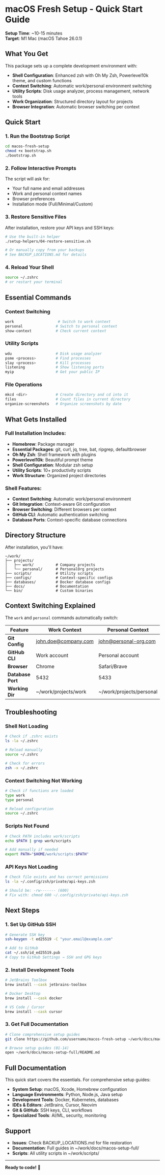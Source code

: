 # macOS Fresh Setup - Quick Start Guide

**Setup Time**: ~10-15 minutes  
**Target**: M1 Mac (macOS Tahoe 26.0.1)

## What You Get

This package sets up a complete development environment with:

- **Shell Configuration**: Enhanced zsh with Oh My Zsh, Powerlevel10k theme, and custom functions
- **Context Switching**: Automatic work/personal environment switching
- **Utility Scripts**: Disk usage analyzer, process management, network tools
- **Work Organization**: Structured directory layout for projects
- **Browser Integration**: Automatic browser switching per context

## Quick Start

### 1. Run the Bootstrap Script

```bash
cd macos-fresh-setup
chmod +x bootstrap.sh
./bootstrap.sh
```

### 2. Follow Interactive Prompts

The script will ask for:
- Your full name and email addresses
- Work and personal context names
- Browser preferences
- Installation mode (Full/Minimal/Custom)

### 3. Restore Sensitive Files

After installation, restore your API keys and SSH keys:

```bash
# Use the built-in helper
./setup-helpers/04-restore-sensitive.sh

# Or manually copy from your backups
# See BACKUP_LOCATIONS.md for details
```

### 4. Reload Your Shell

```bash
source ~/.zshrc
# or restart your terminal
```

## Essential Commands

### Context Switching
```bash
work                    # Switch to work context
personal               # Switch to personal context
show-context           # Check current context
```

### Utility Scripts
```bash
wdu                    # Disk usage analyzer
psme <process>         # Find processes
slay <process>         # Kill processes
listening              # Show listening ports
myip                   # Get your public IP
```

### File Operations
```bash
mkcd <dir>             # Create directory and cd into it
files                  # Count files in current directory
organize-screenshots   # Organize screenshots by date
```

## What Gets Installed

### Full Installation Includes:
- **Homebrew**: Package manager
- **Essential Packages**: git, curl, jq, tree, bat, ripgrep, defaultbrowser
- **Oh My Zsh**: Shell framework with plugins
- **Powerlevel10k**: Beautiful prompt theme
- **Shell Configuration**: Modular zsh setup
- **Utility Scripts**: 10+ productivity scripts
- **Work Structure**: Organized project directories

### Shell Features:
- **Context Switching**: Automatic work/personal environment
- **Git Integration**: Context-aware Git configuration
- **Browser Switching**: Different browsers per context
- **GitHub CLI**: Automatic authentication switching
- **Database Ports**: Context-specific database connections

## Directory Structure

After installation, you'll have:

```
~/work/
├── projects/
│   ├── work/          # Company projects
│   └── personal/      # PersonalOrg projects
├── scripts/           # Utility scripts
├── configs/           # Context-specific configs
├── databases/         # Docker database configs
├── docs/              # Documentation
└── bin/               # Custom binaries
```

## Context Switching Explained

The `work` and `personal` commands automatically switch:

| Feature | Work Context | Personal Context |
|---------|--------------|------------------|
| **Git Config** | john.doe@company.com | john@personal-org.com |
| **GitHub CLI** | Work account | Personal account |
| **Browser** | Chrome | Safari/Brave |
| **Database Port** | 5432 | 5433 |
| **Working Dir** | ~/work/projects/work | ~/work/projects/personal |

## Troubleshooting

### Shell Not Loading
```bash
# Check if .zshrc exists
ls -la ~/.zshrc

# Reload manually
source ~/.zshrc

# Check for errors
zsh -x ~/.zshrc
```

### Context Switching Not Working
```bash
# Check if functions are loaded
type work
type personal

# Reload configuration
source ~/.zshrc
```

### Scripts Not Found
```bash
# Check PATH includes work/scripts
echo $PATH | grep work/scripts

# Add manually if needed
export PATH="$HOME/work/scripts:$PATH"
```

### API Keys Not Loading
```bash
# Check file exists and has correct permissions
ls -la ~/.config/zsh/private/api-keys.zsh

# Should be: -rw------- (600)
# Fix with: chmod 600 ~/.config/zsh/private/api-keys.zsh
```

## Next Steps

### 1. Set Up GitHub SSH
```bash
# Generate SSH key
ssh-keygen -t ed25519 -C "your.email@example.com"

# Add to GitHub
cat ~/.ssh/id_ed25519.pub
# Copy to GitHub Settings → SSH and GPG keys
```

### 2. Install Development Tools
```bash
# JetBrains Toolbox
brew install --cask jetbrains-toolbox

# Docker Desktop
brew install --cask docker

# VS Code / Cursor
brew install --cask cursor
```

### 3. Get Full Documentation
```bash
# Clone comprehensive setup guides
git clone https://github.com/username/macos-fresh-setup ~/work/docs/macos-setup-full

# Browse setup guides (01-14)
open ~/work/docs/macos-setup-full/README.md
```

## Full Documentation

This quick start covers the essentials. For comprehensive setup guides:

- **System Setup**: macOS, Xcode, Homebrew configuration
- **Language Environments**: Python, Node.js, Java setup
- **Development Tools**: Docker, Kubernetes, databases
- **IDEs & Editors**: JetBrains, Cursor, Neovim
- **Git & GitHub**: SSH keys, CLI, workflows
- **Specialized Tools**: AI/ML, security, monitoring

## Support

- **Issues**: Check BACKUP_LOCATIONS.md for file restoration
- **Documentation**: Full guides in ~/work/docs/macos-setup-full/
- **Scripts**: All utility scripts in ~/work/scripts/

---

**Ready to code!** 🚀
